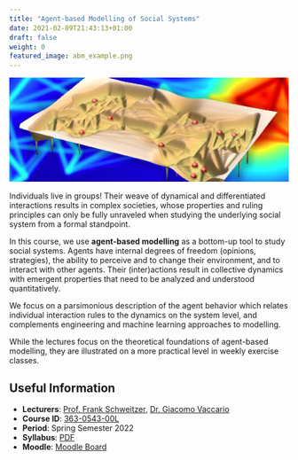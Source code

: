 ```yaml
---
title: "Agent-based Modelling of Social Systems"
date: 2021-02-09T21:43:13+01:00
draft: false
weight: 0
featured_image: abm_example.png
---
```


![ABM cover image](abm_example.png)

Individuals live in groups!
Their weave of dynamical and differentiated interactions results in complex societies, whose properties and ruling principles can only be fully unraveled when studying the underlying social system from a formal standpoint.

In this course, we use **agent-based modelling** as a bottom-up tool to study social systems.
Agents have internal degrees of freedom (opinions, strategies), the ability to perceive and to change their environment, and to interact with other agents.
Their (inter)actions result in collective dynamics with emergent properties that need to be analyzed and understood quantitatively.

We focus on a parsimonious description of the agent behavior which relates individual interaction rules to the dynamics on the system level, and complements engineering and machine learning approaches to modelling.

While the lectures focus on the theoretical foundations of agent-based modelling, they are illustrated on a more practical level in weekly exercise classes.

## Useful Information

- **Lecturers**: [Prof. Frank Schweitzer][prof], [Dr. Giacomo Vaccario][ta]
- **Course ID**: [363-0543-00L][vvz]
- **Period**: Spring Semester 2022
- **Syllabus**: [PDF][syllabus-pdf]
- **Moodle**: [Moodle Board][moodle]

[syllabus-pdf]: /teaching/abm/syllabusABM-22.pdf
[prof]: /team/frank_schweitzer
[ta]: /team/giacomo_vaccario
[vvz]: http://www.vvz.ethz.ch/Vorlesungsverzeichnis/lerneinheit.view?lerneinheitId=157618&semkez=2022S&ansicht=LEHRVERANSTALTUNGEN&lang=en
[moodle]: https://moodle-app2.let.ethz.ch/course/view.php?id=17211
